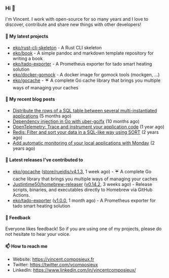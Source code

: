 ### Hi 👋

I'm Vincent. I work with open-source for so many years and I love to discover, contribute and share new things with other developers!

#### 🌱  My latest projects


- [eko/rust-cli-skeleton](https://github.com/eko/rust-cli-skeleton) - A Rust CLI skeleton
- [eko/book](https://github.com/eko/book) - A simple pandoc and markdown template repository for writing a book
- [eko/tado-exporter](https://github.com/eko/tado-exporter) - A Prometheus exporter for tado smart heating solution
- [eko/docker-gomock](https://github.com/eko/docker-gomock) - A docker image for gomock tools (mockgen, ...)
- [eko/gocache](https://github.com/eko/gocache) - ☔️ A complete Go cache library that brings you multiple ways of managing your caches

#### 📜  My recent blog posts


- [Distribute the rows of a SQL table between several multi-instantiated applications](https://vincent.composieux.fr/article/distribute-the-rows-of-a-sql-table-between-several-multi-instantiated-applications) (5 months ago)
- [Dependency injection in Go with uber-go/fx](https://vincent.composieux.fr/article/dependency-injection-in-go-with-uber-go-fx) (10 months ago)
- [OpenTelemetry: Trace and instrument your application code](https://vincent.composieux.fr/article/opentelemetry-trace-and-instrument-your-application-code) (1 year ago)
- [Redis: Filter and sort your data in a SQL-like way using SORT](https://vincent.composieux.fr/article/redis-filter-and-sort-your-data-in-a-sql-like-way-using-sort) (2 years ago)
- [Add automatic monitoring of your local applications with Monday](https://vincent.composieux.fr/article/add-automatic-monitoring-of-your-local-applications-with-monday) (2 years ago)

#### 🔭  Latest releases I've contributed to


- [eko/gocache](https://github.com/eko/gocache) ([store/rueidis/v4.1.3](https://github.com/eko/gocache/releases/tag/store/rueidis/v4.1.3), 1 week ago) - ☔️ A complete Go cache library that brings you multiple ways of managing your caches
- [Justintime50/homebrew-releaser](https://github.com/Justintime50/homebrew-releaser) ([v0.14.2](https://github.com/Justintime50/homebrew-releaser/releases/tag/v0.14.2), 3 weeks ago) - Release scripts, binaries, and executables directly to Homebrew via GitHub Actions.
- [eko/tado-exporter](https://github.com/eko/tado-exporter) ([v1.0.0](https://github.com/eko/tado-exporter/releases/tag/v1.0.0), 1 month ago) - A Prometheus exporter for tado smart heating solution

#### 💬  Feedback

Everyone likes feedback! So if you are using one of my projects, please do not hesitate to hear your voice.

#### 📫  How to reach me

- Website: https://vincent.composieux.fr
- Twitter: https://twitter.com/vcomposieux
- LinkedIn: https://www.linkedin.com/in/vincentcomposieux/
